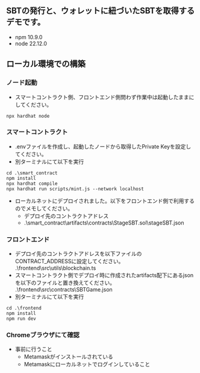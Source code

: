 ## SBTの発行と、ウォレットに紐づいたSBTを取得するデモです。
- npm 10.9.0
- node 22.12.0

## ローカル環境での構築

### ノード起動

- スマートコントラクト側、フロントエンド側問わず作業中は起動したままにしてください。

```
npx hardhat node
```

### スマートコントラクト

- .envファイルを作成し、起動したノードから取得したPrivate Keyを設定してください。
- 別ターミナルにて以下を実行

```
cd .\smart_contract
npm install
npx hardhat compile
npx hardhat run scripts/mint.js --network localhost
```

- ローカルネットにデプロイされました。以下をフロントエンド側で利用するのでメモしてください。
    - デプロイ先のコントラクトアドレス
    - .\smart_contract\artifacts\contracts\StageSBT.sol\stageSBT.json

### フロントエンド

- デプロイ先のコントラクトアドレスを以下ファイルのCONTRACT_ADDRESSに設定してください。
    .\frontend\src\utils\blockchain.ts    
- スマートコントラクト側でデプロイ時に作成されたartifacts配下にあるjsonを以下のファイルと置き換えてください。
    .\frontend\src\contracts\SBTGame.json
- 別ターミナルにて以下を実行

```
cd .\frontend
npm install
npm run dev
```


### Chromeブラウザにて確認
- 事前に行うこと
    - Metamaskがインストールされている
    - Metamaskにローカルネットでログインしていること

